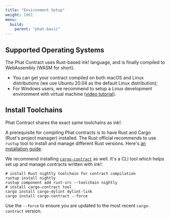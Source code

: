 ```yaml
---
title: "Environment Setup"
weight: 1001
menu:
  build:
    parent: "phat-basic"
---
```


## Supported Operating Systems

The Phat Contract uses Rust-based ink! language, and is finally compiled to WebAssembly (WASM for short).

- You can get your contract compiled on both macOS and Linux distributions (we use Ubuntu 20.04 as the default Linux distribution);
- For Windows users, we recommend to setup a Linux development environment with virtual machine ([video tutorial](https://www.youtube.com/watch?v=x5MhydijWmc)).

## Install Toolchains

Phat Contract shares the exact same toolchains as ink!.

A prerequisite for compiling Phat contracts is to have Rust and Cargo (Rust's project manager) installed. The Rust official recommends to use `rustup` tool to install and manage different Rust versions. Here's [an installation guide](https://doc.rust-lang.org/cargo/getting-started/installation.html).

We recommend installing [`cargo-contract`](https://github.com/paritytech/cargo-contract) as well.
It's a CLI tool which helps set up and manage contracts written with ink!:

```
# install Rust nightly toolchain for contract compilation
rustup install nightly
rustup component add rust-src --toolchain nightly
# install cargo-contract tool
cargo install cargo-dylint dylint-link
cargo install cargo-contract --force
```

Use the `--force` to ensure you are updated to the most recent `cargo-contract` version.
